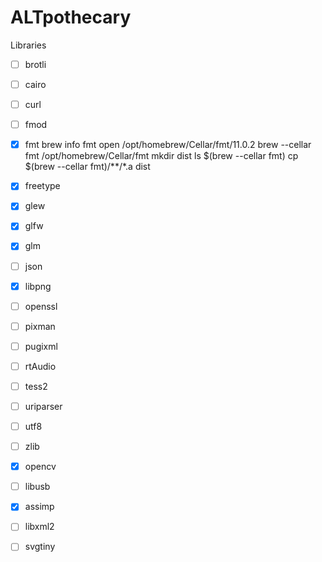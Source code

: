 # ALTpothecary

Libraries

- [ ] brotli
- [ ] cairo
- [ ] curl
- [ ] fmod
- [x] fmt
brew info fmt
open /opt/homebrew/Cellar/fmt/11.0.2
brew --cellar fmt
/opt/homebrew/Cellar/fmt
mkdir dist
ls $(brew --cellar fmt)
cp $(brew --cellar fmt)/**/*.a dist
- [x] freetype
- [x] glew
- [x] glfw
- [x] glm
- [ ] json
- [x] libpng
- [ ] openssl
- [ ] pixman
- [ ] pugixml
- [ ] rtAudio
- [ ] tess2
- [ ] uriparser
- [ ] utf8
- [ ] zlib

- [x] opencv
- [ ] libusb
- [x] assimp
- [ ] libxml2
- [ ] svgtiny